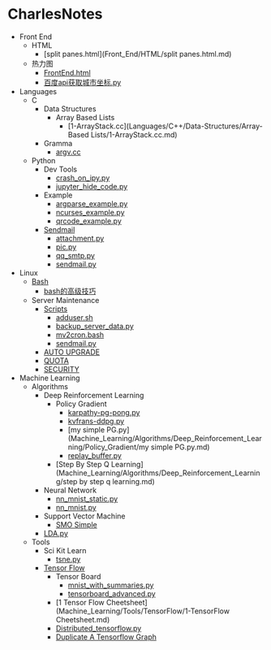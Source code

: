 # CharlesNotes

- Front End
  - HTML
    * [split panes.html](Front_End/HTML/split panes.html.md)
  - 热力图
    * [FrontEnd.html](Front_End/热力图/FrontEnd.html.md)
    * [百度api获取城市坐标.py](Front_End/热力图/百度api获取城市坐标.py.md)
- Languages
  - C
    - Data Structures
      - Array Based Lists
        * [1-ArrayStack.cc](Languages/C++/Data-Structures/Array-Based Lists/1-ArrayStack.cc.md)
    - Gramma
      * [argv.cc](Languages/C++/Gramma/argv.cc.md)
  - Python
    - Dev Tools
      * [crash_on_ipy.py](Languages/Python/DevTools/crash_on_ipy.py.md)
      * [jupyter_hide_code.py](Languages/Python/DevTools/jupyter_hide_code.py.md)
    - Example
      * [argparse_example.py](Languages/Python/Example/argparse_example.py.md)
      * [ncurses_example.py](Languages/Python/Example/ncurses_example.py.md)
      * [qrcode_example.py](Languages/Python/Example/qrcode_example.py.md)
    - [Sendmail](Languages/Python/sendmail/README.md)
      * [attachment.py](Languages/Python/sendmail/attachment.py.md)
      * [pic.py](Languages/Python/sendmail/pic.py.md)
      * [qq_smtp.py](Languages/Python/sendmail/qq_smtp.py.md)
      * [sendmail.py](Languages/Python/sendmail/sendmail.py.md)
- Linux
  - [Bash](Linux/Bash/README.md)
    * [bash的高级技巧](Linux/Bash/bash的高级技巧.md)
  - Server Maintenance
    - [Scripts](Linux/Server_Maintenance/scripts/README.md)
      * [adduser.sh](Linux/Server_Maintenance/scripts/adduser.sh.md)
      * [backup_server_data.py](Linux/Server_Maintenance/scripts/backup_server_data.py.md)
      * [mv2cron.bash](Linux/Server_Maintenance/scripts/mv2cron.bash.md)
      * [sendmail.py](Linux/Server_Maintenance/scripts/sendmail.py.md)
    * [AUTO UPGRADE](Linux/Server_Maintenance/AUTO_UPGRADE.md)
    * [QUOTA](Linux/Server_Maintenance/QUOTA.md)
    * [SECURITY](Linux/Server_Maintenance/SECURITY.md)
- Machine Learning
  - Algorithms
    - Deep Reinforcement Learning
      - Policy Gradient
        * [karpathy-pg-pong.py](Machine_Learning/Algorithms/Deep_Reinforcement_Learning/Policy_Gradient/karpathy-pg-pong.py.md)
        * [kvfrans-ddpg.py](Machine_Learning/Algorithms/Deep_Reinforcement_Learning/Policy_Gradient/kvfrans-ddpg.py.md)
        * [my simple PG.py](Machine_Learning/Algorithms/Deep_Reinforcement_Learning/Policy_Gradient/my simple PG.py.md)
        * [replay_buffer.py](Machine_Learning/Algorithms/Deep_Reinforcement_Learning/Policy_Gradient/replay_buffer.py.md)
      * [Step By Step Q Learning](Machine_Learning/Algorithms/Deep_Reinforcement_Learning/step by step q learning.md)
    - Neural Network
      * [nn_mnist_static.py](Machine_Learning/Algorithms/NeuralNetwork/nn_mnist_static.py.md)
      * [nn_mnist.py](Machine_Learning/Algorithms/NeuralNetwork/nn_mnist.py.md)
    - Support Vector Machine
      * [SMO Simple](Machine_Learning/Algorithms/SupportVectorMachine/SMO_Simple.md)
    * [LDA.py](Machine_Learning/Algorithms/LDA.py.md)
  - Tools
    - Sci Kit Learn
      * [tsne.py](Machine_Learning/Tools/SciKit-Learn/tsne.py.md)
    - [Tensor Flow](Machine_Learning/Tools/TensorFlow/README.md)
      - Tensor Board
        * [mnist_with_summaries.py](Machine_Learning/Tools/TensorFlow/TensorBoard/mnist_with_summaries.py.md)
        * [tensorboard_advanced.py](Machine_Learning/Tools/TensorFlow/TensorBoard/tensorboard_advanced.py.md)
      * [1 Tensor Flow Cheetsheet](Machine_Learning/Tools/TensorFlow/1-TensorFlow Cheetsheet.md)
      * [Distributed_tensorflow.py](Machine_Learning/Tools/TensorFlow/Distributed_tensorflow.py.md)
      * [Duplicate A Tensorflow Graph](Machine_Learning/Tools/TensorFlow/Duplicate_a_tensorflow_graph.md)
